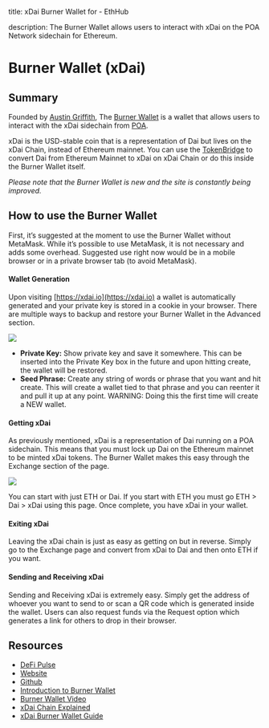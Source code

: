 title: xDai Burner Wallet for  - EthHub

description: The Burner Wallet allows users to interact with xDai on the POA Network sidechain for Ethereum.

# Burner Wallet (xDai)

## Summary

Founded by [Austin Griffith](https://twitter.com/austingriffith), The [Burner Wallet](https://xdai.io/) is a wallet that allows users to interact with the xDai sidechain from [POA](/built-on-ethereum/infrastructure/poa-network.md). 

xDai is the USD-stable coin that is a representation of Dai but lives on the xDai Chain, instead of Ethereum mainnet. You can use the [TokenBridge](https://dai-bridge.poa.network/) to convert Dai from Ethereum Mainnet to xDai on xDai Chain or do this inside the Burner Wallet itself.

_Please note that the Burner Wallet is new and the site is constantly being improved._


## How to use the Burner Wallet
First, it’s suggested at the moment to use the Burner Wallet without MetaMask. While it’s possible to use MetaMask, it is not necessary and adds some overhead. Suggested use right now would be in a mobile browser or in a private browser tab (to avoid MetaMask).

#### Wallet Generation
Upon visiting [https://xdai.io](https://xdai.io) a wallet is automatically generated and your private key is stored in a cookie in your browser. There are multiple ways to backup and restore your Burner Wallet in the Advanced section.

![](/docs/docs/assets/images/burner_advanced.png)

* **Private Key:** Show private key and save it somewhere. This can be inserted into the Private Key box in the future and upon hitting create, the wallet will be restored.
* **Seed Phrase:** Create any string of words or phrase that you want and hit create. This will create a wallet tied to that phrase and you can reenter it and pull it up at any point. WARNING: Doing this the first time will create a NEW wallet.

#### Getting xDai
As previously mentioned, xDai is a representation of Dai running on a POA sidechain. This means that you must lock up Dai on the Ethereum mainnet to be minted xDai tokens. The Burner Wallet makes this easy through the Exchange section of the page.

![](/docs/docs/assets/images/burner_exchange.png)

You can start with just ETH or Dai. If you start with ETH you must go ETH > Dai > xDai using this page. Once complete, you have xDai in your wallet.

#### Exiting xDai
Leaving the xDai chain is just as easy as getting on but in reverse. Simply go to the Exchange page and convert from xDai to Dai and then onto ETH if you want.

#### Sending and Receiving xDai
Sending and Receiving xDai is extremely easy. Simply get the address of whoever you want to send to or scan a QR code which is generated inside the wallet. Users can also request funds via the Request option which generates a link for others to drop in their browser.

## Resources

* [DeFi Pulse](https://defipulse.com/xdai)
* [Website](https://xdai.io)
* [Github](https://github.com/austintgriffith/burner-wallet)
* [Introduction to Burner Wallet](https://medium.com/gitcoin/ethereum-in-emerging-economies-b235f8dac2f2)
* [Burner Wallet Video](https://youtu.be/k1Ssz1dvcpk)
* [xDai Chain Explained](https://medium.com/poa-network/poa-network-partners-with-makerdao-on-xdai-chain-the-first-ever-usd-stable-blockchain-65a078c41e6a)
* [xDai Burner Wallet Guide](https://forum.poa.network/t/burner-wallet-guide/1873)

